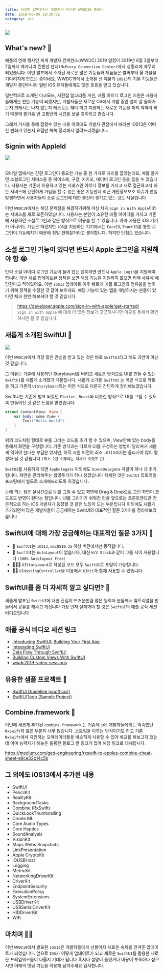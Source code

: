 ```yaml
---
title: 이것만 알면된다! 개발자가 바라본 WWDC19 총정리
date: 2019-06-09 19:36:02
category: ios
---
```


<img src="../../assets/2019-06-09/content.jpg">


## What's new? 🎁

애플의 연례 행사인 세계 개발자 컨퍼런스(WWDC) 2019 일정이  2019년 6월 3일부터 7일까지 매키너리 컨벤션 센터`(McEnery Convention Center)`에서 성황리에 마무리되었습니다. 이번 발표에서 소개된 새로운 많은 기능들과 제품들은 벌써부터 올 가을을 기다려지게 만드는 중이네요. WWDC19에서 소개된 신 제품과 `iOS13`의 기본 기능들은 개발자 뿐만아니라 일반  iOS 유저들에게도 많은 호응을 받고 있습니다.

일반적으로 소개된 다크모드, 사진첩 알고리즘 개선, 애플 아이디 로그인 지원은 사용자들에게는 편한 기능이 되겠지만, 개발자들은 새로운 OS에서 개발 중인 앱이 잘 돌아가는지 크래시는 나지 않는지 테스트도 해야 하고 지원되는 새로운 기능을 미리 익혀야 하기 때문에 즐거움 반 고통반의 시간을 보낼 것이라고 믿습니다.

그래서 기사를 통해 접할수 있는 내용 이외에도 개발자 관점에서 바라본 iOS13은 
어떠한 변화가 있는지 요점만 쏙쏙 정리해서 알려드리겠습니다.

## Signin with AppleId 

<img src="../../assets/2019-06-09/content-2.jpg"><br><br>

모바일 앱에서는 간편 로그인이 중요한 기능 중 한 가지로 자리를 잡았는데요, 
예를 들자면 소셜로그인 서비스들 중 페이스북, 구글, 카카오, 네이버 로그인 등을 꼽을 수 있습니다. 
사용자는 기존에 이용하고 있는 서비스인 아이디 정보를 가지고 새로 접근하고자 하는 서비스에 간편하게 가입을 할 수 있는 좋은 기능인데 
최근 개인정보보호 이슈가 연일 발생하면서 사용자들이 소셜 로그인에 대한 불신이 생기고 있는 것도 사실입니다 

이번 `WWDC19`에서는 해당 문제점을 해결하기위해 야심 차게 `Sign in With Apple`이라는 서비스를 새로 오픈하였습니다. 
사용자는 본인이 소유한 애플 아이디를 가지고 기존에 사용하던 소셜로그인과 같은 방식으로 이용을 할 수 있습니다. 
아마 사용은 iOS 기기가 아니어도 가능은 하겠지만 `iOS`를 지원하는 기기에서는 `FaceID`, `TouchID`를 통한 로그인이 가능해지기 때문에 
정말 편해질거라고 생각합니다. 하지만 단점도 있습니다. 

## 소셜 로그인 기능이 있다면 반드시 Apple 로그인을 지원해야 함 😭

만약 소셜 아이디 로그인 기능이 들어 있는 앱이라면 반드시 `Apple Login`을 지원해야 합니다. 이번 새로 업데이트된 정책을 보면 해당 기능을 지원하지 않으면 리젝 사유에 해당한다고 적혀있어요.  이번 `iOS13` 업데이트 이후 빠르게 애플 로그인의 점유율을 높이기 위해 정책을 수정한 것 같아 보이네요. 해당 기능이 있는 앱을 개발하시는 분들이 있다면 체크 한번 해보셔야 할 것 같습니다 

> https://developer.apple.com/sign-in-with-apple/get-started/ <br>
`Sign in with apple` 에 대해 더 많은 정보가 궁금하시다면 이곳을 통해서 확인하시면 될 것 같습니다. 

## 새롭게 소개된 SwiftUI 💄

<img src="../../assets/2019-06-09/content-3.jpg">

이번 `WWDC19`에서 가장 많은 관심을 받고 있는 것은 바로 `SwiftUI`라고 해도 과언이 아닌 것 같습니다. 

그 이유는 기존에 사용하던 Storyboard를 버리고 새로운 방식으로 UI를 만들 수 있는 `SwiftUI`를 새롭게 소개했기 때문입니다. 
새롭게 소개된  `SwiftUI` 는 어떤 식으로 작동을 하고 기존의  `UIStoryboard`와는 어떤 식으로 다른지 간단하게 정리해보겠습니다. 


SwiftUI는 기존에 발표 되었던 `Flutter` , `React`와 비슷한 방식으로 UI를 그릴 수 있도록 만들어진 것 같은 느낌을 받았습니다.


```swift 
struct ContentView: View { 
    var body: some View { 
        Text("Hello World") 
    } 
}
```

위의 코드처럼  형태로 뷰를 그리는 코드를 추가 할 수 있으며, View안에 있는  body를 통해서 화면을 구성합니다. 
기존 방식과는 다르게 UI를 구성하는 방법이 달라져서 새롭게 익혀야 한다는 부담은 있지만, 아직 지원 버전이 최소  `iOS13`까지는 올라가야
많이 활성화 될 것 같습니다 `(최소 2년 이후에는 대세가 되겠죠 🚀)`

`SwitUI`를 사용하게 되면 `AppDelegate` 이외에도 `SceneDelegate` 파일이 하나 더 추가됩니다. 
화면을 관리해주는 생명주기가 하나 생겼습니다 자세한 것은  `SwitUI` 튜토리얼 포스팅에서 별도로 소개해드리도록 하겠습니다.

눈에 띄는 점은 실시간으로 UI를 그릴 수 있고 화면에 Drag & Drop으로 그린 화면이 코드로도 반영이 된다는 점입니다. 
UI를 그리기가 쉬워진 만큼 앞으로는 프론트앤드만 전문적으로 하는  iOS 개발자가 등장할 것 같은 느낌이 드는 부분입니다
이외에도 새롭게 추가되면서 많은 개발자들이 궁금해하는 SwitUI의 대표적인 질문 3가지를 정리해보았습니다 


## SwiftUI에 대해 가장 궁금해하는 대표적인 질문 3가지 🤔

- 📱 `SwiftUI`는 `iOS13`, `macOS10.15` 이상 버전에서만 동작합니다. 
- 📐 `SwiftUI`는 `AutoLayout`이 없습니다, 대신 `H/V Stack`과 같이 그룹 지어 사용합니다 `(100% Autolayout Free)`
- 👨🏻‍💻 `UIStoryboard`로 작성된 코드 모두 `SwiftUI`로 포팅이 가능합니다. 
- 👍🏻 `UIHostingController`을 이용해서 `UIKit`과 함께 사용할 수 있습니다. 

## SwiftUI를 좀 더 자세히 알고 싶다면?  📝

새롭게 발표된 `SwiftUI`에 대한 관심이 뜨거운만큼 많은 능력자 분들께서 튜토리얼을 만들어서 공유를 해주고 계십니다 
가장 먼저 살펴봐야 할 것은 `SwiftUI`의  애플 공식 세션 비디오입니다 


## 애플 공식 비디오 세션 링크 

- [Introducing SwiftUI: Building Your First App](https://developer.apple.com/videos/play/wwdc2019/204/)
- [Integrating SwiftUI](https://developer.apple.com/videos/play/wwdc2019/231/)
- [Data Flow Through SwiftUI](https://developer.apple.com/videos/play/wwdc2019/226/)
- [Building Custom Views With SwiftUI](https://developer.apple.com/videos/play/wwdc2019/237/)
- [wwdc2019-video-sessions](https://github.com/techinpark/wwdc2019-video-sessions)
 

## 유용한 샘플 프로젝트 🧳

- [SwiftUI Guideline (unofficial)](https://github.com/Jinxiansen/SwiftUI)
- [SwiftUITodo (Sample Project)](https://github.com/devxoul/SwiftUITodo)
 

## Combine.framework 🧠
이번에 새롭게 추가된  `combine.framework` 는 기존에 `iOS` 개발자들에게는 익숙했던 `RxSwift`와 닮은 부분이 너무 많습니다. 
스트림을 다루는 방식이기도 하고 기존 `RxSwift`에서 지원하는 오퍼레이터들을 비슷하게 사용할 수 있어 비교를 해보고자 했는데 
이미 능력자가 해놓은 훌륭한 블로그 글 링크가 있어 해당 링크로 대체합니다. 

https://medium.com/gett-engineering/rxswift-to-apples-combine-cheat-sheet-e9ce32b14c5b

## 그 외에도 iOS13에서 추가된 내용

 - SwiftUI
 - PencilKit
 - RealityKit
 - BackgroundTasks
 - Combine (RxSwift)
 - QuickLookThumbnailing
 - Create ML
 - Core Audio Types
 - Core Haptics
 - SoundAnalysis
 - VisionKit
 - Maps Webs Snapshots
 - LinkPresentation
 - Apple CryptoKit
 - IOUSBHost
 - Logging
 - MetricKit
 - NetworkingDriverKit
 - DriverKit
 - EndpointSecurity
 - ExecutionPolicy
 - SystemExtensions
 - USBDriverKit
 - USBSerialDriverKit
 - HIDDriverKit
 - WiFi
 

## 마치며 ✍🏻
이번 `WWDC19`에서 발표된 `iOS13`은 개발자들에게 선물이자 새로운 숙제를 안겨준 업데이트가 되었습니다. 
앞으로 `IOS`가 어떻게 업데이트가 되고 새로운 `SwiftUI`를 활용한 새로운 프레임워크들이 나올지 기대가 됩니다 
혹시나 설명이 틀렸거나 내용이 부족하다 싶으시면 아래의 댓글 기능을 이용해 남겨주세요 감사합니다. 
